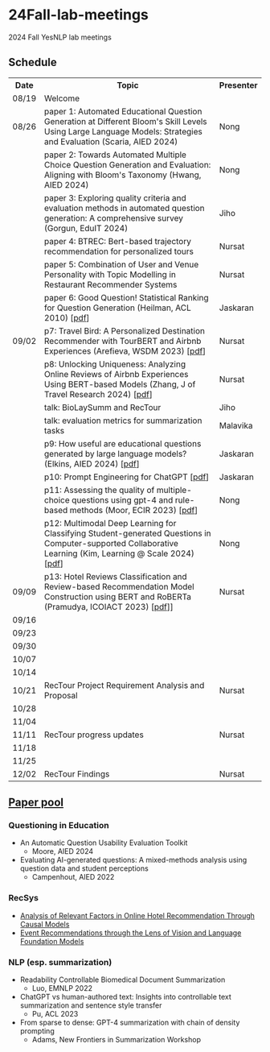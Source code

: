 # 24Fall-lab-meetings
2024 Fall YesNLP lab meetings

## Schedule

<table>
  <tr>
    <th>Date</th>
    <th>Topic</th>
    <th>Presenter</th>
  </tr>
  <tr>
    <td>08/19</td>
    <td>Welcome</td>
    <td></td>
  </tr>
  <tr>
    <td>08/26</td>
    <td>paper 1: Automated Educational Question Generation at Different Bloom's Skill Levels Using Large Language Models: Strategies and Evaluation (Scaria, AIED 2024)</td>
    <td>Nong</td>
  </tr>
  <tr>
    <td></td>
    <td>paper 2: Towards Automated Multiple Choice Question Generation and Evaluation: Aligning with Bloom's Taxonomy (Hwang, AIED 2024)</td>
    <td>Nong</td>
  </tr>
  <tr>
    <td></td>
    <td>paper 3: Exploring quality criteria and evaluation methods in automated question generation: A comprehensive survey (Gorgun, EduIT 2024)</td>
    <td>Jiho</td>
  </tr>
  <tr>
    <td></td>
    <td>paper 4: BTREC: Bert-based trajectory recommendation for personalized tours</td>
    <td>Nursat</td>
  </tr>
  <tr>
    <td></td>
    <td>paper 5: Combination of User and Venue Personality with Topic Modelling in Restaurant Recommender Systems</td>
    <td>Nursat</td>
  </tr>
  <tr>
    <td></td>
    <td>
        paper 6: Good Question! Statistical Ranking for Question Generation (Heilman, ACL 2010)
        [<a href="https://aclanthology.org/N10-1086.pdf">pdf</a>]
    </td>
    <td>Jaskaran</td>
  </tr>
  <tr>
    <td>09/02</td>
    <td>
        p7: Travel Bird: A Personalized Destination Recommender with TourBERT and Airbnb Experiences (Arefieva, WSDM 2023)
        [<a href="https://dl.acm.org/doi/pdf/10.1145/3539597.3573043">pdf</a>]
    </td>
    <td>Nursat</td>
  </tr>
  <tr>
    <td></td>
    <td>
        p8: Unlocking Uniqueness: Analyzing Online Reviews of Airbnb Experiences Using BERT-based Models (Zhang, J of Travel Research 2024)
        [<a href="https://journals.sagepub.com/doi/pdf/10.1177/00472875231197381">pdf</a>]
    </td>
    <td>Nursat</td>
  </tr>
  <tr>
    <td></td>
    <td>talk: BioLaySumm and RecTour</td>
    <td>Jiho</td>
  </tr>
  <tr>
    <td></td>
    <td>talk: evaluation metrics for summarization tasks</td>
    <td>Malavika</td>
  </tr>
  <tr>
    <td></td>
    <td>
        p9: How useful are educational questions generated by large language models? (Elkins, AIED 2024)
        [<a href="https://arxiv.org/pdf/2304.06638">pdf</a>]
    </td>
    <td>Jaskaran</td>
  </tr>
  <tr>
    <td></td>
    <td>
        p10: Prompt Engineering for ChatGPT
        [<a href="https://www.techrxiv.org/doi/pdf/10.36227/techrxiv.22683919.v2">pdf</a>]
    </td>
    <td>Jaskaran</td>
  </tr>
  <tr>
    <td></td>
    <td>
        p11: Assessing the quality of multiple-choice questions using gpt-4 and rule-based methods (Moor, ECIR 2023)
        [<a href="https://arxiv.org/pdf/2307.08161">pdf</a>]
    </td>
    <td>Nong</td>
  </tr>
  <tr>
    <td></td>
    <td>
        p12: Multimodal Deep Learning for Classifying Student-generated Questions in Computer-supported Collaborative Learning (Kim, Learning @ Scale 2024)
        [<a href="https://dl.acm.org/doi/pdf/10.1145/3657604.3662026">pdf</a>]
    </td>
    <td>Nong</td>
  </tr>
  <tr>
    <td>09/09</td>
    <td>
        p13: Hotel Reviews Classification and Review-based Recommendation Model Construction using BERT and RoBERTa (Pramudya, ICOIACT 2023)
        [<a href="https://ieeexplore.ieee.org/stamp/stamp.jsp?arnumber=10455890">pdf</a>]]
    </td>
    <td>Nursat</td>
  </tr>
  <tr>
    <td>09/16</td>
    <td></td>
    <td></td>
  </tr>
  <tr>
    <td>09/23</td>
    <td></td>
    <td></td>
  </tr>
  <tr>
    <td>09/30</td>
    <td></td>
    <td></td>
  </tr>
  <tr>
    <td>10/07</td>
    <td></td>
    <td></td>
  </tr>
  <tr>
    <td>10/14</td>
    <td></td>
    <td></td>
  </tr>
  <tr>
    <td>10/21</td>
    <td>RecTour Project Requirement Analysis and Proposal</td>
    <td>Nursat</td>
  </tr>
  <tr>
    <td>10/28</td>
    <td></td>
    <td></td>
  </tr>
  <tr>
    <td>11/04</td>
    <td></td>
    <td></td>
  </tr>
  <tr>
    <td>11/11</td>
    <td>RecTour progress updates</td>
    <td>Nursat</td>
  </tr>
  <tr>
    <td>11/18</td>
    <td></td>
    <td></td>
  </tr>
  <tr>
    <td>11/25</td>
    <td></td>
    <td></td>
  </tr>
  <tr>
    <td>12/02</td>
    <td>RecTour Findings</td>
    <td>Nursat</td>
  </tr>
</table>


## [Paper pool](https://drive.google.com/drive/folders/1KI1sa4jGvi_7DeexGg8w7k1n-hOM-vPw?usp=sharing)

### Questioning in Education

- An Automatic Question Usability Evaluation Toolkit
    - Moore, AIED 2024
- Evaluating AI-generated questions: A mixed-methods analysis using question data and student perceptions
    - Campenhout, AIED 2022


### RecSys

- [Analysis of Relevant Factors in Online Hotel Recommendation Through Causal Models
](https://kennesawedu-my.sharepoint.com/:b:/g/personal/jnoh3_kennesaw_edu/EfDL556B6ilFgHwInE1unhIBa1zyk7weOvLxVKqEIK42ww?e=ZCuuBn)
- [Event Recommendations through the Lens of Vision and Language Foundation Models](https://kennesawedu-my.sharepoint.com/:b:/g/personal/jnoh3_kennesaw_edu/EW8QcwEGNv5GsaVNy4piQmUBasnFX6am1S8OCgWI0_sVQA?e=7czkLK)


### NLP (esp. summarization)

- Readability Controllable Biomedical Document Summarization
    - Luo, EMNLP 2022
- ChatGPT vs human-authored text: Insights into controllable text summarization and sentence style transfer
    - Pu, ACL 2023
- From sparse to dense: GPT-4 summarization with chain of density prompting
    - Adams, New Frontiers in Summarization Workshop
